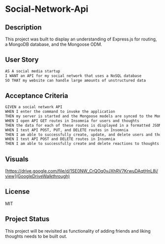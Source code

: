 # Social-Network-Api

## Description

This project was built to display an understanding of Express.js for routing, a MongoDB database, and the Mongoose ODM.

## User Story

```md
AS A social media startup
I WANT an API for my social network that uses a NoSQL database
SO THAT my website can handle large amounts of unstructured data
```

## Acceptance Criteria

```md
GIVEN a social network API
WHEN I enter the command to invoke the application
THEN my server is started and the Mongoose models are synced to the MongoDB database
WHEN I open API GET routes in Insomnia for users and thoughts
THEN the data for each of these routes is displayed in a formatted JSON
WHEN I test API POST, PUT, and DELETE routes in Insomnia
THEN I am able to successfully create, update, and delete users and thoughts in my database
WHEN I test API POST and DELETE routes in Insomnia
THEN I am able to successfully create and delete reactions to thoughts and add and remove friends to a user’s friend list
```

## Visuals
[https://drive.google.com/file/d/1SE0NW_CrQOq0vJXhRV7KrwuDAqtHnL8j/view](GoogleDriveWalkthrough)

## License

MIT

## Project Status

This project will be revisited as functionality of adding friends and liking thoughts needs to be built out.
